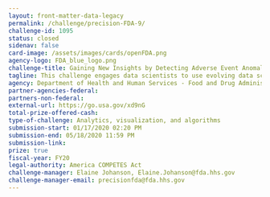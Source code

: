 ```yaml
---
layout: front-matter-data-legacy
permalink: /challenge/precision-FDA-9/
challenge-id: 1095
status: closed
sidenav: false
card-image: /assets/images/cards/openFDA.png
agency-logo: FDA_blue_logo.png
challenge-title: Gaining New Insights by Detecting Adverse Event Anomalies Using FDA Open Data Challenge
tagline: This challenge engages data scientists to use evolving data science techniques to identify anomalies that may lead to valuable public health information.
agency: Department of Health and Human Services - Food and Drug Administration
partner-agencies-federal:
partners-non-federal:
external-url: https://go.usa.gov/xd9nG
total-prize-offered-cash:
type-of-challenge: Analytics, visualization, and algorithms
submission-start: 01/17/2020 02:20 PM
submission-end: 05/18/2020 11:59 PM
submission-link:
prize: true
fiscal-year: FY20
legal-authority: America COMPETES Act
challenge-manager: Elaine Johanson, Elaine.Johanson@fda.hhs.gov
challenge-manager-email: precisionfda@fda.hhs.gov
---
```

